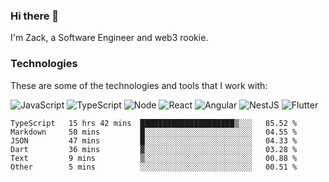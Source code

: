 ### Hi there 👋
I'm Zack, a Software Engineer and web3 rookie.

### Technologies
These are some of the technologies and tools that I work with:

![JavaScript](https://img.shields.io/badge/JavaScript-323330.svg?logo=javascript&logoColor=F7DF1E) 
![TypeScript](https://img.shields.io/badge/TypeScript-007ACC.svg?logo=typescript&logoColor=white) 
![Node](https://img.shields.io/badge/Node.js-43853D.svg?logo=node.js&logoColor=white)
![React](https://img.shields.io/badge/React-20232a.svg?logo=react&logoColor=61DAFB) 
![Angular](https://img.shields.io/badge/Angular-E23237.svg?logo=angularjs&logoColor=white)
![NestJS](https://img.shields.io/badge/NestJS-E0234E?logo=nestjs&logoColor=white)
![Flutter](https://img.shields.io/badge/Flutter-02569B.svg?logo=flutter&logoColor=white)

<!--START_SECTION:waka-->

```text
TypeScript   15 hrs 42 mins  █████████████████████▒░░░   85.52 %
Markdown     50 mins         █░░░░░░░░░░░░░░░░░░░░░░░░   04.55 %
JSON         47 mins         █░░░░░░░░░░░░░░░░░░░░░░░░   04.33 %
Dart         36 mins         ▓░░░░░░░░░░░░░░░░░░░░░░░░   03.28 %
Text         9 mins          ▒░░░░░░░░░░░░░░░░░░░░░░░░   00.88 %
Other        5 mins          ░░░░░░░░░░░░░░░░░░░░░░░░░   00.51 %
```

<!--END_SECTION:waka-->

